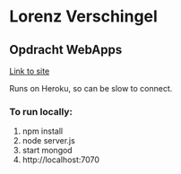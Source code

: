 # Lorenz Verschingel

## Opdracht WebApps

[Link to site](https://lorenzverschingel.herokuapp.com/)

Runs on Heroku, so can be slow to connect.

### To run locally:
1. npm install
2. node server.js
3. start mongod
4. http://localhost:7070
